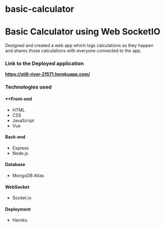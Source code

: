 # basic-calculator

# Basic Calculator using Web SocketIO

Designed and created a web app which logs calculations as they happen and shares those calculations with everyone connected to the app.

### Link to the Deployed application

<strong> https://still-river-21571.herokuapp.com/ </strong>

### Technologies used

#### **Front-end

* HTML
* CSS
* JavaScript
* Vue

#### Back-end

* Express
* Node.js

#### Database

* MongoDB Atlas

#### WebSocket

* Socket.io

#### Deployment

* Heroku
